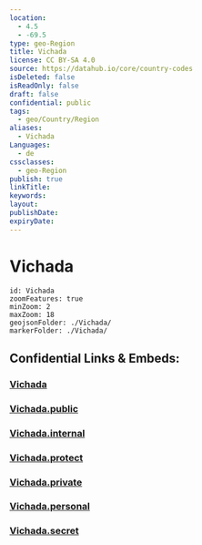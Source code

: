 ```yaml
---
location:
  - 4.5
  - -69.5
type: geo-Region
title: Vichada
license: CC BY-SA 4.0
source: https://datahub.io/core/country-codes
isDeleted: false
isReadOnly: false
draft: false
confidential: public
tags:
  - geo/Country/Region
aliases:
  - Vichada
Languages:
  - de
cssclasses:
  - geo-Region
publish: true
linkTitle:
keywords:
layout:
publishDate:
expiryDate:
---
```


# Vichada

```leaflet
id: Vichada
zoomFeatures: true 
minZoom: 2 
maxZoom: 18
geojsonFolder: ./Vichada/
markerFolder: ./Vichada/
```


## Confidential Links & Embeds: 

### [Vichada](/_Standards/Earth/Continent/America~South/Colombia/departments~Colombia/Vichada.md) 

### [Vichada.public](/_public/Earth/Continent/America~South/Colombia/departments~Colombia/Vichada.public.md) 

### [Vichada.internal](/_internal/Earth/Continent/America~South/Colombia/departments~Colombia/Vichada.internal.md) 

### [Vichada.protect](/_protect/Earth/Continent/America~South/Colombia/departments~Colombia/Vichada.protect.md) 

### [Vichada.private](/_private/Earth/Continent/America~South/Colombia/departments~Colombia/Vichada.private.md) 

### [Vichada.personal](/_personal/Earth/Continent/America~South/Colombia/departments~Colombia/Vichada.personal.md) 

### [Vichada.secret](/_secret/Earth/Continent/America~South/Colombia/departments~Colombia/Vichada.secret.md)

